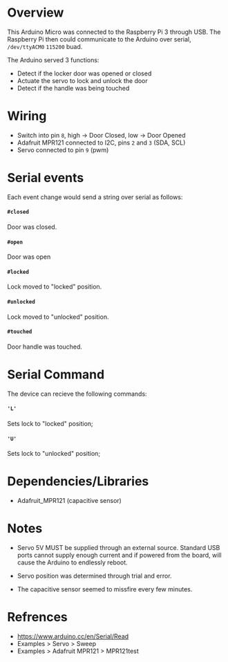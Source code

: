 
# Overview
This Arduino Micro was connected to the Raspberry Pi 3 through USB. The Raspberry Pi then could communicate to the Arduino over serial, `/dev/ttyACM0` `115200` buad.

The Arduino served 3 functions:

* Detect if the locker door was opened or closed
* Actuate the servo to lock and unlock the door
* Detect if the handle was being touched


# Wiring

* Switch into pin `8`, high -> Door Closed, low -> Door Opened
* Adafruit MPR121 connected to I2C, pins `2` and `3` (SDA, SCL)
* Servo connected to pin `9` (pwm)

# Serial events

Each event change would send a string over serial as follows:

#### `#closed`

Door was closed.

#### `#open`

Door was open

#### `#locked`

Lock moved to "locked" position.

#### `#unlocked`

Lock moved to "unlocked" position.

#### `#touched`

Door handle was touched.

# Serial Command

The device can recieve the following commands:

#### `'L'`

Sets lock to "locked" position;

#### `'U'`

Sets lock to "unlocked" position;


# Dependencies/Libraries
* Adafruit_MPR121 (capacitive sensor)

# Notes

* Servo 5V MUST be supplied through an external source. Standard USB ports cannot supply enough current and if powered from the board, will cause the Arduino to endlessly reboot.

* Servo position was determined through trial and error.

* The capacitive sensor seemed to missfire every few minutes.

# Refrences

* https://www.arduino.cc/en/Serial/Read
* Examples > Servo > Sweep
* Examples > Adafruit MPR121 > MPR121test